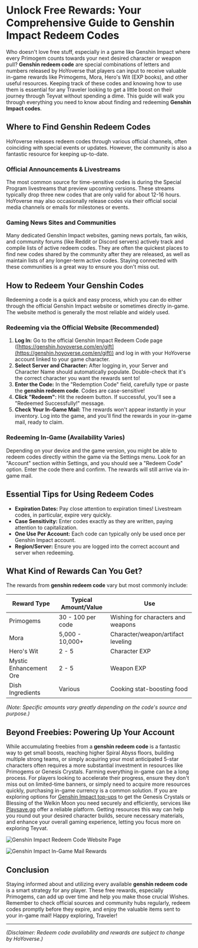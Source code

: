 # Unlock Free Rewards: Your Comprehensive Guide to Genshin Impact Redeem Codes

Who doesn't love free stuff, especially in a game like Genshin Impact where every Primogem counts towards your next desired character or weapon pull? **Genshin redeem code** are special combinations of letters and numbers released by HoYoverse that players can input to receive valuable in-game rewards like Primogems, Mora, Hero's Wit (EXP books), and other useful resources. Keeping track of these codes and knowing how to use them is essential for any Traveler looking to get a little boost on their journey through Teyvat without spending a dime. This guide will walk you through everything you need to know about finding and redeeming **Genshin Impact codes**.

## Where to Find Genshin Redeem Codes

HoYoverse releases redeem codes through various official channels, often coinciding with special events or updates. However, the community is also a fantastic resource for keeping up-to-date.

### Official Announcements & Livestreams

The most common source for time-sensitive codes is during the Special Program livestreams that preview upcoming versions. These streams typically drop three new codes that are only valid for about 12-16 hours. HoYoverse may also occasionally release codes via their official social media channels or emails for milestones or events.

### Gaming News Sites and Communities

Many dedicated Genshin Impact websites, gaming news portals, fan wikis, and community forums (like Reddit or Discord servers) actively track and compile lists of active redeem codes. They are often the quickest places to find new codes shared by the community after they are released, as well as maintain lists of any longer-term active codes. Staying connected with these communities is a great way to ensure you don't miss out.

## How to Redeem Your Genshin Codes

Redeeming a code is a quick and easy process, which you can do either through the official Genshin Impact website or sometimes directly in-game. The website method is generally the most reliable and widely used.

### Redeeming via the Official Website (Recommended)

1.  **Log In:** Go to the official Genshin Impact Redeem Code page ([https://genshin.hoyoverse.com/en/gift](https://genshin.hoyoverse.com/en/gift)) and log in with your HoYoverse account linked to your game character.
2.  **Select Server and Character:** After logging in, your Server and Character Name should automatically populate. Double-check that it's the correct character you want the rewards sent to!
3.  **Enter the Code:** In the "Redemption Code" field, carefully type or paste the **genshin redeem code**. Codes are case-sensitive!
4.  **Click "Redeem":** Hit the redeem button. If successful, you'll see a "Redeemed Successfully!" message.
5.  **Check Your In-Game Mail:** The rewards won't appear instantly in your inventory. Log into the game, and you'll find the rewards in your in-game mail, ready to claim.

### Redeeming In-Game (Availability Varies)

Depending on your device and the game version, you might be able to redeem codes directly within the game via the Settings menu. Look for an "Account" section within Settings, and you should see a "Redeem Code" option. Enter the code there and confirm. The rewards will still arrive via in-game mail.

## Essential Tips for Using Redeem Codes

*   **Expiration Dates:** Pay close attention to expiration times! Livestream codes, in particular, expire very quickly.
*   **Case Sensitivity:** Enter codes exactly as they are written, paying attention to capitalization.
*   **One Use Per Account:** Each code can typically only be used once per Genshin Impact account.
*   **Region/Server:** Ensure you are logged into the correct account and server when redeeming.

## What Kind of Rewards Can You Get?

The rewards from **genshin redeem code** vary but most commonly include:

| Reward Type      | Typical Amount/Value | Use                                     |
| ---------------- | -------------------- | --------------------------------------- |
| Primogems        | 30 - 100 per code    | Wishing for characters and weapons    |
| Mora             | 5,000 - 10,000+      | Character/weapon/artifact leveling      |
| Hero's Wit       | 2 - 5                | Character EXP                           |
| Mystic Enhancement Ore | 2 - 5                | Weapon EXP                              |
| Dish Ingredients | Various              | Cooking stat-boosting food              |

*(Note: Specific amounts vary greatly depending on the code's source and purpose.)*

## Beyond Freebies: Powering Up Your Account

While accumulating freebies from a **genshin redeem code** is a fantastic way to get small boosts, reaching higher Spiral Abyss floors, building multiple strong teams, or simply acquiring your most anticipated 5-star characters often requires a more substantial investment in resources like Primogems or Genesis Crystals. Farming everything in-game can be a long process. For players looking to accelerate their progress, ensure they don't miss out on limited-time banners, or simply need to acquire more resources quickly, purchasing in-game currency is a common solution. If you are exploring options for [Genshin Impact top-ups](https://www.playsave.gg/) to get the Genesis Crystals or Blessing of the Welkin Moon you need securely and efficiently, services like [Playsave.gg](https://www.playsave.gg/) offer a reliable platform. Getting resources this way can help you round out your desired character builds, secure necessary materials, and enhance your overall gaming experience, letting you focus more on exploring Teyvat.

![Genshin Impact Redeem Code Website Page](https://via.placeholder.com/600x400?text=Insert+Genshin+Redeem+Page+Screenshot+Here)

![Genshin Impact In-Game Mail Rewards](https://via.placeholder.com/600x400?text=Insert+Genshin+Mail+Rewards+Screenshot+Here)

## Conclusion

Staying informed about and utilizing every available **genshin redeem code** is a smart strategy for any player. These free rewards, especially Primogems, can add up over time and help you make those crucial Wishes. Remember to check official sources and community hubs regularly, redeem codes promptly before they expire, and enjoy the valuable items sent to your in-game mail! Happy exploring, Traveler!

---

*(Disclaimer: Redeem code availability and rewards are subject to change by HoYoverse.)*
